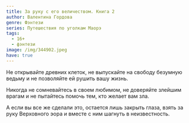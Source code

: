 ```yaml
---
title: За руку с его величеством. Книга 2
author: Валентина Гордова
genre: Фэнтези
series: Путешествия по уголкам Маорэ
tags:
  - 16+
  - фэнтези
image: /img/344902.jpeg
have: true
---
```

Не открывайте древних клеток, не выпускайте на свободу безумную ведьму и не позволяйте ей рушить вашу жизнь.

Никогда не сомневайтесь в своем любимом, не доверяйте злейшим врагам и не пытайтесь помочь тем, кто желает вам зла.

А если вы все же сделали это, остается лишь закрыть глаза, взять за руку Верховного эора и вместе с ним шагнуть в неизвестность.